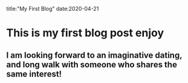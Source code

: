 title:"My First Blog"
date:2020-04-21
# This is my first blog post enjoy

## I am looking forward to an imaginative dating, and long walk with someone who shares the same interest!
